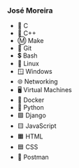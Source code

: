 ### José Moreira
- 🔹 C  
- 🔷 C++  
- Ⓜ️ Make 
- 🔶 Git  
- 💲 Bash  
- 🐧 Linux
- 🪟 Windows
- 🌐 Networking  
- 🖥️ Virtual Machines
- 🐋 Docker
- 🐍 Python
- 🟩 Django
- 🟨 JavaScript
- 🟧 HTML
- 🟦 CSS
- 📮 Postman
